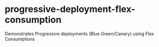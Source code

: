 # progressive-deployment-flex-consumption
Demonstrates Progressive deployments (Blue Green/Canary) using Flex Consumptions
